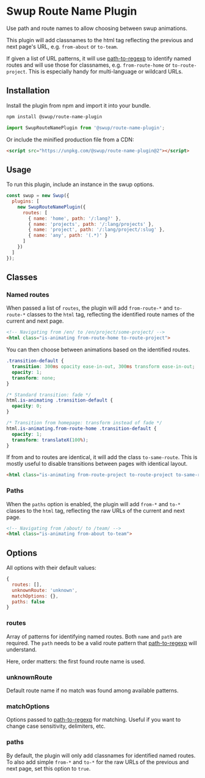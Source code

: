 # Swup Route Name Plugin

Use path and route names to allow choosing between swup animations.

This plugin will add classnames to the html tag reflecting the previous and
next page's URL, e.g. `from-about` or `to-team`.

If given a list of URL patterns, it will use
[path-to-regexp](https://www.npmjs.com/package/path-to-regexp) to identify
named routes and will use those for classnames, e.g. `from-route-home` or
`to-route-project`. This is especially handy for multi-language or
wildcard URLs.

## Installation

Install the plugin from npm and import it into your bundle.

```bash
npm install @swup/route-name-plugin
```

```js
import SwupRouteNamePlugin from '@swup/route-name-plugin';
```

Or include the minified production file from a CDN:

```html
<script src="https://unpkg.com/@swup/route-name-plugin@2"></script>
```

## Usage

To run this plugin, include an instance in the swup options.

```javascript
const swup = new Swup({
  plugins: [
    new SwupRouteNamePlugin({
      routes: [
        { name: 'home', path: '/:lang?' },
        { name: 'projects', path: '/:lang/projects' },
        { name: 'project', path: '/:lang/project/:slug' },
        { name: 'any', path: '(.*)' }
      ]
    })
  ]
});
```

## Classes

### Named routes

When passed a list of `routes`, the plugin will add `from-route-*` and
`to-route-*` classes to the `html` tag, reflecting the identified route names
of the current and next page.

```html
<!-- Navigating from /en/ to /en/project/some-project/ -->
<html class="is-animating from-route-home to-route-project">
```

You can then choose between animations based on the identified routes.

```css
.transition-default {
  transition: 300ms opacity ease-in-out, 300ms transform ease-in-out;
  opacity: 1;
  transform: none;
}

/* Standard transition: fade */
html.is-animating .transition-default {
  opacity: 0;
}

/* Transition from homepage: transform instead of fade */
html.is-animating.from-route-home .transition-default {
  opacity: 1;
  transform: translateX(100%);
}
```

If from and to routes are identical, it will add the class `to-same-route`. This
is mostly useful to disable transitions between pages with identical layout.

```html
<html class="is-animating from-route-project to-route-project to-same-route">
```

### Paths

When the `paths` option is enabled, the plugin will add `from-*` and
`to-*` classes to the `html` tag, reflecting the raw URLs of the current and
next page.

```html
<!-- Navigating from /about/ to /team/ -->
<html class="is-animating from-about to-team">
```

## Options

All options with their default values:

```javascript
{
  routes: [],
  unknownRoute: 'unknown',
  matchOptions: {},
  paths: false
}
```

### routes

Array of patterns for identifying named routes. Both `name` and `path` are
required. The `path` needs to be a valid route pattern that
[path-to-regexp](https://www.npmjs.com/package/path-to-regexp) will understand.

Here, order matters: the first found route name is used.

### unknownRoute

Default route name if no match was found among available patterns.

### matchOptions

Options passed to [path-to-regexp](https://www.npmjs.com/package/path-to-regexp)
for matching. Useful if you want to change case sensitivity, delimiters, etc.

### paths

By default, the plugin will only add classnames for identified named routes.
To also add simple `from-*` and `to-*` for the raw URLs of the previous and
next page, set this option to `true`.
